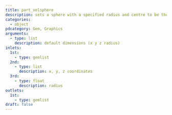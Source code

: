 ```yaml
---
title: part_velsphere
description: sets a sphere with a specified radius and centre to be the velocity-domain of emitted particles
categories:
  - object
pdcategory: Gem, Graphics
arguments:
  - type: list
    description: default dimensions (x y z radius)
inlets:
  1st:
    - type: gemlist
  2nd:
    - type: list
      description: x, y, z coordinates
  3rd:
    - type: float
      description: radius
outlets:
  1st:
    - type: gemlist
draft: false
---
```

